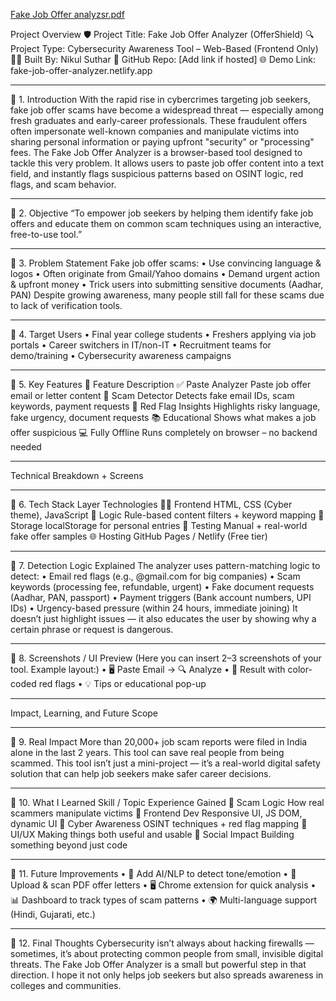 [Fake Job Offer analyzsr.pdf](https://github.com/user-attachments/files/21103593/Fake.Job.Offer.analyzsr.pdf)


Project Overview
🛡️ Project Title: Fake Job Offer Analyzer (OfferShield)
🔍 Project Type: Cybersecurity Awareness Tool – Web-Based (Frontend Only)
👨‍💻 Built By: Nikul Suthar
🔗 GitHub Repo: [Add link if hosted]
🌐 Demo Link: fake-job-offer-analyzer.netlify.app
________________________________________
🔹 1. Introduction
With the rapid rise in cybercrimes targeting job seekers, fake job offer scams have become a widespread threat — especially among fresh graduates and early-career professionals. These fraudulent offers often impersonate well-known companies and manipulate victims into sharing personal information or paying upfront "security" or "processing" fees.
The Fake Job Offer Analyzer is a browser-based tool designed to tackle this very problem. It allows users to paste job offer content into a text field, and instantly flags suspicious patterns based on OSINT logic, red flags, and scam behavior.
________________________________________
🔹 2. Objective
“To empower job seekers by helping them identify fake job offers and educate them on common scam techniques using an interactive, free-to-use tool.”
________________________________________
🔹 3. Problem Statement
Fake job offer scams:
•	Use convincing language & logos
•	Often originate from Gmail/Yahoo domains
•	Demand urgent action & upfront money
•	Trick users into submitting sensitive documents (Aadhar, PAN)
Despite growing awareness, many people still fall for these scams due to lack of verification tools.
________________________________________
🔹 4. Target Users
•	Final year college students
•	Freshers applying via job portals
•	Career switchers in IT/non-IT
•	Recruitment teams for demo/training
•	Cybersecurity awareness campaigns
________________________________________
🔹 5. Key Features
🔧 Feature	Description
✅ Paste Analyzer	Paste job offer email or letter content
🚩 Scam Detector	Detects fake email IDs, scam keywords, payment requests
🧠 Red Flag Insights	Highlights risky language, fake urgency, document requests
📚 Educational	Shows what makes a job offer suspicious
💻 Fully Offline	Runs completely on browser – no backend needed
________________________________________
Technical Breakdown + Screens
________________________________________
🔹 6. Tech Stack
Layer	Technologies
👨‍🎨 Frontend	HTML, CSS (Cyber theme), JavaScript
🧠 Logic	Rule-based content filters + keyword mapping
💾 Storage	localStorage for personal entries
🧪 Testing	Manual + real-world fake offer samples
🌐 Hosting	GitHub Pages / Netlify (Free tier)
________________________________________
🔹 7. Detection Logic Explained
The analyzer uses pattern-matching logic to detect:
•	Email red flags (e.g., @gmail.com for big companies)
•	Scam keywords (processing fee, refundable, urgent)
•	Fake document requests (Aadhar, PAN, passport)
•	Payment triggers (Bank account numbers, UPI IDs)
•	Urgency-based pressure (within 24 hours, immediate joining)
It doesn’t just highlight issues — it also educates the user by showing why a certain phrase or request is dangerous.
________________________________________
🔹 8. Screenshots / UI Preview
(Here you can insert 2–3 screenshots of your tool. Example layout:)
•	🖥️ Paste Email → 🔍 Analyze
•	🚩 Result with color-coded red flags
•	💡 Tips or educational pop-up
________________________________________
Impact, Learning, and Future Scope
________________________________________
🔹 9. Real Impact
More than 20,000+ job scam reports were filed in India alone in the last 2 years.
This tool can save real people from being scammed.
This tool isn’t just a mini-project — it’s a real-world digital safety solution that can help job seekers make safer career decisions.
________________________________________
🔹 10. What I Learned
Skill / Topic	Experience Gained
🧠 Scam Logic	How real scammers manipulate victims
🧰 Frontend Dev	Responsive UI, JS DOM, dynamic UI
🔐 Cyber Awareness	OSINT techniques + red flag mapping
🎨 UI/UX	Making things both useful and usable
📢 Social Impact	Building something beyond just code
________________________________________
🔹 11. Future Improvements
•	🧠 Add AI/NLP to detect tone/emotion
•	📁 Upload & scan PDF offer letters
•	🖥️ Chrome extension for quick analysis
•	📊 Dashboard to track types of scam patterns
•	🌍 Multi-language support (Hindi, Gujarati, etc.)
________________________________________
🔹 12. Final Thoughts
Cybersecurity isn’t always about hacking firewalls — sometimes, it’s about protecting common people from small, invisible digital threats.
The Fake Job Offer Analyzer is a small but powerful step in that direction. I hope it not only helps job seekers but also spreads awareness in colleges and communities.
